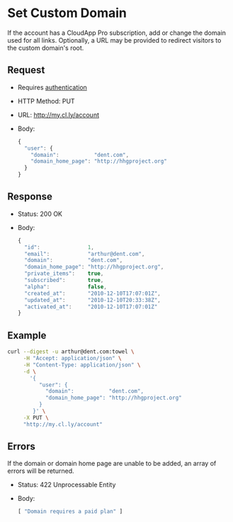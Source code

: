 # Set Custom Domain

If the account has a CloudApp Pro subscription, add or change the domain used
for all links. Optionally, a URL may be provided to redirect visitors to the
custom domain's root.

## Request

- Requires [authentication](https://github.com/cloudapp/api/blob/master/README.md#authentication)
- HTTP Method: PUT
- URL: http://my.cl.ly/account
- Body:

  ```js
  {
    "user": {
      "domain":           "dent.com",
      "domain_home_page": "http://hhgproject.org"
    }
  }
  ```

## Response

- Status: 200 OK
- Body:

  ```js
  {
    "id":               1,
    "email":            "arthur@dent.com",
    "domain":           "dent.com",
    "domain_home_page": "http://hhgproject.org",
    "private_items":    true,
    "subscribed":       true,
    "alpha":            false,
    "created_at":       "2010-12-10T17:07:01Z",
    "updated_at":       "2010-12-10T20:33:38Z",
    "activated_at":     "2010-12-10T17:07:01Z"
  }
  ```

## Example

```bash
curl --digest -u arthur@dent.com:towel \
     -H "Accept: application/json" \
     -H "Content-Type: application/json" \
     -d \
       '{
          "user": {
            "domain":           "dent.com",
            "domain_home_page": "http://hhgproject.org"
          }
        }' \
     -X PUT \
     "http://my.cl.ly/account"
```

## Errors

If the domain or domain home page are unable to be added, an array of errors
will be returned.

- Status: 422 Unprocessable Entity
- Body:

  ```js
  [ "Domain requires a paid plan" ]
  ```